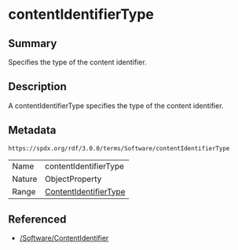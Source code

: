 <!-- Automatically generated by spec-parser v2.3.0 on 2024-07-09T12:43:38.633388+00:00 -->
<!-- SPDX-License-Identifier: Community-Spec-1.0 -->

# contentIdentifierType

## Summary

Specifies the type of the content identifier.


## Description

A contentIdentifierType specifies the type of the content identifier.


## Metadata

`https://spdx.org/rdf/3.0.0/terms/Software/contentIdentifierType`


| | |
|---|---|
| Name | contentIdentifierType |
| Nature | ObjectProperty |
| Range | [ContentIdentifierType](../Vocabularies/ContentIdentifierType.md) |




## Referenced

- [/Software/ContentIdentifier](../../Software/Classes/ContentIdentifier.md)

